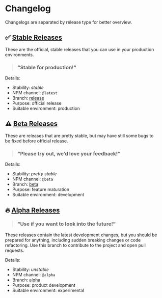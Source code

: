 # Changelog

Changelogs are separated by release type for better overview.

## ✅ [Stable Releases][log_release]

These are the official, stable releases that you can use in your production environments.

> ### “Stable for production!”

Details:
- Stability: *stable*
- NPM channel: `@latest`
- Branch: [release][branch_release]
- Purpose: official release
- Suitable environment: production

## ⚠️ [Beta Releases][log_beta]

These are releases that are pretty stable, but may have still some bugs to be fixed before official release.

> ### “Please try out, we’d love your feedback!”

Details:
- Stability: *pretty stable*
- NPM channel: `@beta`
- Branch: [beta][branch_beta]
- Purpose: feature maturation
- Suitable environment: development

## 🔥 [Alpha Releases][log_alpha]

> ### “Use if you want to look into the future!”

These releases contain the latest development changes, but you should be prepared for anything, including sudden breaking changes or code refactoring. Use this branch to contribute to the project and open pull requests.

Details:
- Stability: *unstable*
- NPM channel: `@alpha`
- Branch: [alpha][branch_alpha]
- Purpose: product development
- Suitable environment: experimental


[log_release]: https://github.com/parse-community/parse-dashboard/blob/release/changelogs/CHANGELOG_release.md
[log_beta]: https://github.com/parse-community/parse-dashboard/blob/beta/changelogs/CHANGELOG_beta.md
[log_alpha]: https://github.com/parse-community/parse-dashboard/blob/alpha/changelogs/CHANGELOG_alpha.md
[branch_release]: https://github.com/parse-community/parse-dashboard/tree/release
[branch_beta]: https://github.com/parse-community/parse-dashboard/tree/beta
[branch_alpha]: https://github.com/parse-community/parse-dashboard/tree/alpha
